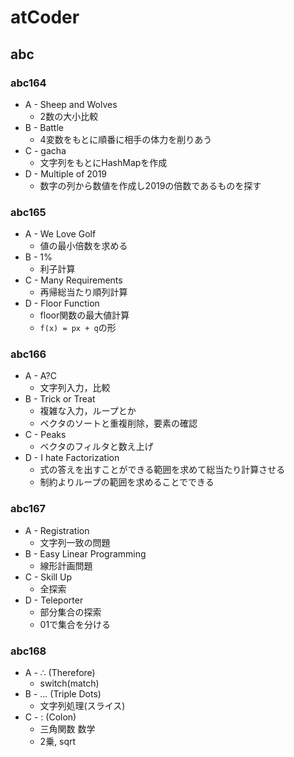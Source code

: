 # atCoder

## abc

### abc164

- A - Sheep and Wolves
  - 2数の大小比較
- B - Battle
  - 4変数をもとに順番に相手の体力を削りあう
- C - gacha
  - 文字列をもとにHashMapを作成
- D - Multiple of 2019
  - 数字の列から数値を作成し2019の倍数であるものを探す

### abc165

- A - We Love Golf
  - 値の最小倍数を求める
- B - 1%
  - 利子計算
- C - Many Requirements
  - 再帰総当たり順列計算
- D - Floor Function
  - floor関数の最大値計算
  - `f(x) = px + q`の形

### abc166

- A - A?C
  - 文字列入力，比較
- B - Trick or Treat
  - 複雑な入力，ループとか
  - ベクタのソートと重複削除，要素の確認
- C - Peaks
  - ベクタのフィルタと数え上げ
- D - I hate Factorization
  - 式の答えを出すことができる範囲を求めて総当たり計算させる
  - 制約よりループの範囲を求めることでできる

### abc167
- A - Registration
  - 文字列一致の問題
- B - Easy Linear Programming
  - 線形計画問題
- C - Skill Up
  - 全探索
- D - Teleporter
  - 部分集合の探索
  - 01で集合を分ける

### abc168

- A - ∴ (Therefore)
  - switch(match)
- B - ... (Triple Dots)
  - 文字列処理(スライス)
- C - : (Colon)
  - 三角関数 数学
  - 2乗, sqrt